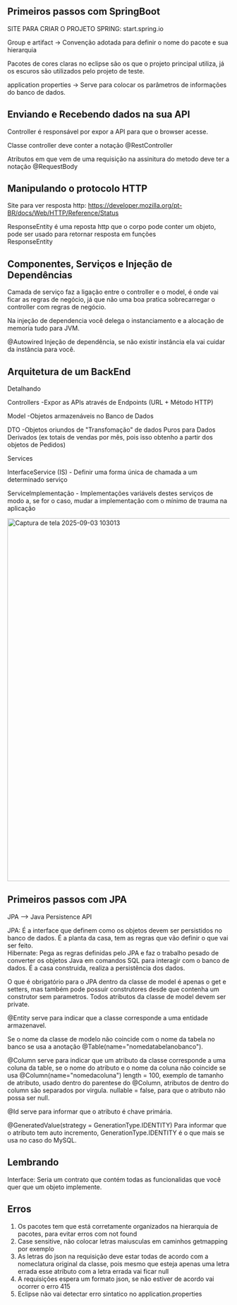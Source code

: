 ## Primeiros passos com SpringBoot
SITE PARA CRIAR O PROJETO SPRING: start.spring.io

Group e artifact → Convenção adotada para definir o nome do pacote e sua hierarquia

Pacotes de cores claras no eclipse são os que o projeto principal utiliza, já os escuros são utilizados pelo projeto de teste.

application properties → Serve para colocar os parâmetros de informações do banco de dados.

## Enviando e Recebendo dados na sua API
Controller é responsável por expor a API para que o browser acesse.

Classe controller deve conter a notação @RestController

Atributos em que vem de uma requisição na assinitura do metodo deve ter a notação @RequestBody

## Manipulando o protocolo HTTP
Site para ver resposta http: https://developer.mozilla.org/pt-BR/docs/Web/HTTP/Reference/Status

ResponseEntity é uma reposta http que o corpo pode conter um objeto, pode ser usado para retornar resposta em funções<br>
ResponseEntity<NomeDoObjeto>

## Componentes, Serviços e Injeção de Dependências
Camada de serviço faz a ligação entre o controller e o model, é onde vai ficar as regras de negócio, já que não uma boa pratica sobrecarregar o controller com regras de negócio.

Na injeção de dependencia você delega o instanciamento e a alocação de memoria tudo para JVM.

@Autowired
Injeção de dependência, se não existir instância ela vai cuidar da instância para você.

## Arquitetura de um BackEnd
Detalhando

Controllers -Expor as APls através de Endpoints (URL + Método HTTP)

Model -Objetos armazenáveis no Banco de Dados

DTO -Objetos oriundos de "Transfomação" de dados Puros para Dados Derivados (ex totais de vendas por mês, pois isso obtenho a partir dos objetos de Pedidos)

Services

InterfaceService (IS) - Definir uma forma única de chamada a um determinado serviço

Servicelmplementação - Implementações variávels destes serviços de modo a, se for o caso, mudar a implementação com o mínimo de trauma na aplicação

<img width="1478" height="822" alt="Captura de tela 2025-09-03 103013" src="https://github.com/user-attachments/assets/02f6c9d0-d78b-4f14-9b9b-4825e06fd099" />

## Primeiros passos com JPA
JPA --> Java Persistence API

JPA: É a interface que definem como os objetos devem ser persistidos no banco de dados. É a planta da casa, tem as regras que vão definir o que vai ser feito.<br>
Hibernate: Pega as regras definidas pelo JPA e faz o trabalho pesado de converter os objetos Java em comandos SQL para interagir com o banco de dados. É a casa construida, realiza a persistência dos dados.

O que é obrigatório para o JPA dentro da classe de model é apenas o get e setters, mas também pode possuir construtores desde que contenha um construtor sem parametros.
Todos atributos da classe de model devem ser private.

@Entity serve para indicar que a classe corresponde a uma entidade armazenavel.

Se o nome da classe de modelo não coincide com o nome da tabela no banco se usa a anotação @Table(name="nomedatabelanobanco").

@Column serve para indicar que um atributo da classe corresponde a uma coluna da table, se o nome do atributo e o nome da coluna não coincide se usa @Column(name="nomedacoluna")
length = 100, exemplo de tamanho de atributo, usado dentro do parentese do @Column, atributos de dentro do column são separados por virgula.
nullable = false, para que o atributo não possa ser null.

@Id serve para informar que o atributo é chave primária.

@GeneratedValue(strategy = GenerationType.IDENTITY) Para informar que o atributo tem auto incremento, GenerationType.IDENTITY é o que mais se usa no caso do MySQL.

## Lembrando 
Interface: Seria um contrato que contém todas as funcionalidas que você quer que um objeto implemente.
## Erros
<ol>
  <li>Os pacotes tem que está corretamente organizados na hierarquia de pacotes, para evitar erros com not found</li>
  <li>Case sensitive, não colocar letras maiusculas em caminhos getmapping por exemplo</li>
  <li>As letras do json na requisição deve estar todas de acordo com a nomeclatura original da classe, pois mesmo que esteja apenas uma letra errada esse atributo com a letra errada vai ficar null</li>
  <li>A requisições espera um formato json, se não estiver de acordo vai ocorrer o erro 415</li>
  <li>Eclipse não vai detectar erro sintatico no application.properties</li>
</ol>
